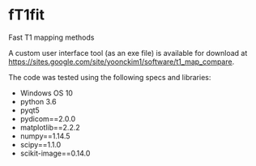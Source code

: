 # fT1fit
Fast T1 mapping methods

A custom user interface tool (as an exe file) is available for download at https://sites.google.com/site/yoonckim1/software/t1_map_compare. 

The code was tested using the following specs and libraries:
- Windows OS 10
- python 3.6
- pyqt5
- pydicom==2.0.0
- matplotlib==2.2.2
- numpy==1.14.5
- scipy==1.1.0
- scikit-image==0.14.0


